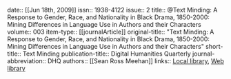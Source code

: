 date:: [[Jun 18th, 2009]]
issn:: 1938-4122
issue:: 2
title:: @Text Minding: A Response to Gender, Race, and Nationality in Black Drama, 1850-2000: Mining Differences in Language Use in Authors and their Characters
volume:: 003
item-type:: [[journalArticle]]
original-title:: "Text Minding: A Response to Gender, Race, and Nationality in Black Drama, 1850-2000: Mining Differences in Language Use in Authors and their Characters"
short-title:: Text Minding
publication-title:: Digital Humanities Quarterly
journal-abbreviation:: DHQ
authors:: [[Sean Ross Meehan]]
links:: [Local library](zotero://select/groups/2386895/items/97C4KTF2), [Web library](https://www.zotero.org/groups/2386895/items/97C4KTF2)
